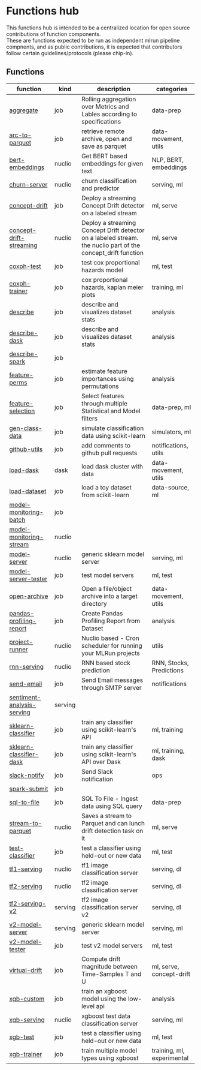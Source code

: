 # Functions hub 

This functions hub is intended to be a centralized location for open source contributions of function components.  
These are functions expected to be run as independent mlrun pipeline compnents, and as public contributions, 
it is expected that contributors follow certain guidelines/protocols (please chip-in).

## Functions
| function | kind | description | categories |
| --- | --- | --- | --- |
| [aggregate](/home/michaell/projects/functions/aggregate/aggregate.ipynb) | job | Rolling aggregation over Metrics and Lables according to specifications | data-prep |
| [arc-to-parquet](/home/michaell/projects/functions/arc_to_parquet/arc_to_parquet.ipynb) | job | retrieve remote archive, open and save as parquet | data-movement, utils |
| [bert-embeddings](/home/michaell/projects/functions/bert_embeddings/bert_embeddings.ipynb) | nuclio | Get BERT based embeddings for given text | NLP, BERT, embeddings |
| [churn-server](/home/michaell/projects/functions/churn_server/churn_server.ipynb) | nuclio | churn classification and predictor | serving, ml |
| [concept-drift](/home/michaell/projects/functions/concept_drift/concept_drift.ipynb) | job | Deploy a streaming Concept Drift detector on a labeled stream | ml, serve |
| [concept-drift-streaming](/home/michaell/projects/functions/concept_drift_streaming/concept_drift_streaming.ipynb) | nuclio | Deploy a streaming Concept Drift detector on a labeled stream. the nuclio part of the concept_drift function | ml, serve |
| [coxph-test](/home/michaell/projects/functions/coxph_test/coxph_test.ipynb) | job | test cox proportional hazards model | ml, test |
| [coxph-trainer](/home/michaell/projects/functions/coxph_trainer/coxph_trainer.ipynb) | job | cox proportional hazards, kaplan meier plots | training, ml |
| [describe](/home/michaell/projects/functions/describe/describe.ipynb) | job | describe and visualizes dataset stats | analysis |
| [describe-dask](/home/michaell/projects/functions/describe_dask/describe_dask.ipynb) | job | describe and visualizes dataset stats | analysis |
| [describe-spark](/home/michaell/projects/functions/describe_spark/describe_spark.ipynb) | job |  |  |
| [feature-perms](/home/michaell/projects/functions/feature_perms/feature_perms.ipynb) | job | estimate feature importances using permutations | analysis |
| [feature-selection](/home/michaell/projects/functions/feature_selection/feature_selection.ipynb) | job | Select features through multiple Statistical and Model filters | data-prep, ml |
| [gen-class-data](/home/michaell/projects/functions/gen_class_data/gen_class_data.ipynb) | job | simulate classification data using scikit-learn | simulators, ml |
| [github-utils](/home/michaell/projects/functions/github_utils/github_utils.ipynb) | job | add comments to github pull requests | notifications, utils |
| [load-dask](/home/michaell/projects/functions/load_dask/load_dask.ipynb) | dask | load dask cluster with data | data-movement, utils |
| [load-dataset](/home/michaell/projects/functions/load_dataset/load_dataset.ipynb) | job | load a toy dataset from scikit-learn | data-source, ml |
| [model-monitoring-batch](/home/michaell/projects/functions/model_monitoring_batch/model_monitoring_batch.ipynb) | job |  |  |
| [model-monitoring-stream](/home/michaell/projects/functions/model_monitoring_stream/model_monitoring_stream.ipynb) | nuclio |  |  |
| [model-server](/home/michaell/projects/functions/model_server/model_server.ipynb) | nuclio | generic sklearn model server | serving, ml |
| [model-server-tester](/home/michaell/projects/functions/model_server_tester/model_server_tester.ipynb) | job | test model servers | ml, test |
| [open-archive](/home/michaell/projects/functions/open_archive/open_archive.ipynb) | job | Open a file/object archive into a target directory | data-movement, utils |
| [pandas-profiling-report](/home/michaell/projects/functions/pandas_profiling_report/pandas_profiling_report.ipynb) | job | Create Pandas Profiling Report from Dataset | analysis |
| [project-runner](/home/michaell/projects/functions/project_runner/project_runner.ipynb) | nuclio | Nuclio based - Cron scheduler for running your MLRun projects | utils |
| [rnn-serving](/home/michaell/projects/functions/rnn_serving/rnn_serving.ipynb) | nuclio | RNN based stock prediction | RNN, Stocks, Predictions |
| [send-email](/home/michaell/projects/functions/send_email/send_email.ipynb) | job | Send Email messages through SMTP server | notifications |
| [sentiment-analysis-serving](/home/michaell/projects/functions/sentiment_analysis_serving/bert_sentiment_analysis_serving.ipynb) | serving |  |  |
| [sklearn-classifier](/home/michaell/projects/functions/sklearn_classifier/sklearn_classifier.ipynb) | job | train any classifier using scikit-learn's API | ml, training |
| [sklearn-classifier-dask](/home/michaell/projects/functions/sklearn_classifier_dask/sklearn_classifier_dask.ipynb) | job | train any classifier using scikit-learn's API over Dask | ml, training, dask |
| [slack-notify](/home/michaell/projects/functions/slack_notify/slack_notify.ipynb) | job | Send Slack notification | ops |
| [spark-submit](/home/michaell/projects/functions/spark_submit/spark_submit.ipynb) | job |  |  |
| [sql-to-file](/home/michaell/projects/functions/sql_to_file/sql_to_file.ipynb) | job | SQL To File - Ingest data using SQL query | data-prep |
| [stream-to-parquet](/home/michaell/projects/functions/stream_to_parquet/stream_to_parquet.ipynb) | nuclio | Saves a stream to Parquet and can lunch drift detection task on it | ml, serve |
| [test-classifier](/home/michaell/projects/functions/test_classifier/test_classifier.ipynb) | job | test a classifier using held-out or new data | ml, test |
| [tf1-serving](/home/michaell/projects/functions/tf1_serving/tf1_serving.ipynb) | nuclio | tf1 image classification server | serving, dl |
| [tf2-serving](/home/michaell/projects/functions/tf2_serving/tf2_serving.ipynb) | nuclio | tf2 image classification server | serving, dl |
| [tf2-serving-v2](/home/michaell/projects/functions/tf2_serving_v2/tf2_serving_v2.ipynb) | serving | tf2 image classification server v2 | serving, dl |
| [v2-model-server](/home/michaell/projects/functions/v2_model_server/v2_model_server.ipynb) | serving | generic sklearn model server | serving, ml |
| [v2-model-tester](/home/michaell/projects/functions/v2_model_tester/v2_model_tester.ipynb) | job | test v2 model servers | ml, test |
| [virtual-drift](/home/michaell/projects/functions/virtual_drift/virtual_drift.ipynb) | job | Compute drift magnitude between Time-Samples T and U | ml, serve, concept-drift |
| [xgb-custom](/home/michaell/projects/functions/xgb_custom/xgb_custom.ipynb) | job | train an xgboost model using the low-level api | analysis |
| [xgb-serving](/home/michaell/projects/functions/xgb_serving/xgb_serving.ipynb) | nuclio | xgboost test data classification server | serving, ml |
| [xgb-test](/home/michaell/projects/functions/xgb_test/xgb_test.ipynb) | job | test a classifier using held-out or new data | ml, test |
| [xgb-trainer](/home/michaell/projects/functions/xgb_trainer/xgb_trainer.ipynb) | job | train multiple model types using xgboost | training, ml, experimental |
